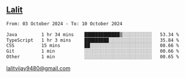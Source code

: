 ## [Lalit](https://lalit.sh)

<!--START_SECTION:waka-->

```txt
From: 03 October 2024 - To: 10 October 2024

Java         1 hr 34 mins    █████████████▒░░░░░░░░░░░   53.34 %
TypeScript   1 hr 3 mins     █████████░░░░░░░░░░░░░░░░   35.84 %
CSS          15 mins         ██░░░░░░░░░░░░░░░░░░░░░░░   08.66 %
Git          1 min           ░░░░░░░░░░░░░░░░░░░░░░░░░   00.66 %
Other        1 min           ░░░░░░░░░░░░░░░░░░░░░░░░░   00.65 %
```

<!--END_SECTION:waka-->

lalitvijay9480@gmail.com
